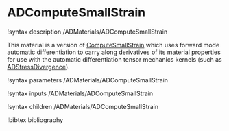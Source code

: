 # ADComputeSmallStrain<RESIDUAL>

!syntax description /ADMaterials/ADComputeSmallStrain<RESIDUAL>

This material is a version of
[ComputeSmallStrain](/materials/ComputeSmallStrain.md)  which
uses forward mode automatic differentiation to carry along derivatives of its
material properties for use with the automatic differentiation tensor mechanics
kernels (such as [ADStressDivergence](/kernels/ADStressDivergenceTensors.md)).

!syntax parameters /ADMaterials/ADComputeSmallStrain<RESIDUAL>

!syntax inputs /ADMaterials/ADComputeSmallStrain<RESIDUAL>

!syntax children /ADMaterials/ADComputeSmallStrain<RESIDUAL>

!bibtex bibliography
